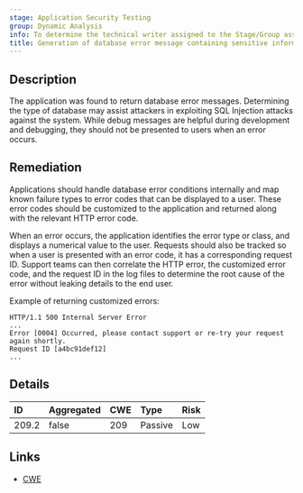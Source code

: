 ```yaml
---
stage: Application Security Testing
group: Dynamic Analysis
info: To determine the technical writer assigned to the Stage/Group associated with this page, see https://handbook.gitlab.com/handbook/product/ux/technical-writing/#assignments
title: Generation of database error message containing sensitive information
---
```


## Description

The application was found to return database error messages. Determining the type of database may assist attackers in exploiting
SQL Injection attacks against the system. While debug messages are helpful during development and debugging, they should not be
presented to users when an error occurs.

## Remediation

Applications should handle database error conditions internally and map known failure types to error codes that can be displayed
to a user. These error codes should be customized to the application and returned along with the relevant HTTP error code.

When an error occurs, the application identifies the error type or class, and displays a numerical value to the
user. Requests should also be tracked so when a user is presented with an error code, it has a corresponding request ID.
Support teams can then correlate the HTTP error, the customized error code, and the request ID in the log files to
determine the root cause of the error without leaking details to the end user.

Example of returning customized errors:

```plaintext
HTTP/1.1 500 Internal Server Error
...
Error [0004] Occurred, please contact support or re-try your request again shortly.
Request ID [a4bc91def12]
...
```

## Details

| ID | Aggregated | CWE | Type | Risk |
|:---|:-----------|:----|:-----|:-----|
| 209.2 | false | 209 | Passive | Low |

## Links

- [CWE](https://cwe.mitre.org/data/definitions/209.html)
